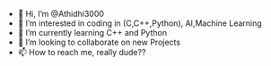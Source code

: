 - 👋 Hi, I’m @Athidhi3000
- 👀 I’m interested in coding in (C,C++,Python), AI,Machine Learning
- 🌱 I’m currently learning C++ and Python
- 💞️ I’m looking to collaborate on new Projects
- 📫 How to reach me, really dude??

<!---
Athidhi3000/Athidhi3000 is a ✨ special ✨ repository because its `README.md` (this file) appears on your GitHub profile.
You can click the Preview link to take a look at your changes.
--->
